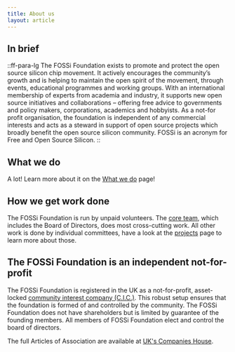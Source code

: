 ```yaml
---
title: About us
layout: article
---
```


## In brief

::ff-para-lg
  The FOSSi Foundation exists to promote and protect the open source silicon chip movement. It actively encourages the community’s growth and is helping to maintain the open spirit of the movement, through events, educational programmes and working groups. With an international membership of experts from academia and industry, it supports new open source initiatives and collaborations – offering free advice to governments and policy makers, corporations, academics and hobbyists. As a not-for profit organisation, the foundation is independent of any commercial interests and acts as a steward in support of open source projects which broadly benefit the open source silicon community. FOSSi is an acronym for Free and Open Source Silicon.
::

## What we do

A lot! Learn more about it on the [What we do](/our-work) page!

## How we get work done

The FOSSi Foundation is run by unpaid volunteers.
The [core team](/about-us/core-team), which includes the Board of Directors, does most cross-cutting work.
All other work is done by individual committees, have a look at the [projects](/our-work/projects) page to learn more about those.


## The FOSSi Foundation is an independent not-for-profit

The FOSSi Foundation is registered in the UK as a not-for-profit, asset-locked [community interest company (C.I.C.)](https://en.wikipedia.org/wiki/Community_interest_company).
This robust setup ensures that the foundation is formed of and controlled by the community.
The FOSSi Foundation does not have shareholders but is limited by guarantee of the founding members.
All members of FOSSi Foundation elect and control the board of directors.

The full Articles of Association are available at [UK's Companies House](https://find-and-update.company-information.service.gov.uk/company/09848956).
